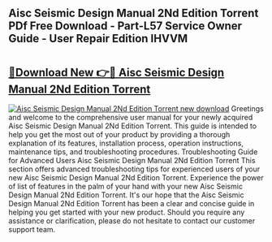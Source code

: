 ## Aisc Seismic Design Manual 2Nd Edition Torrent PDf Free Download - Part-L57 Service Owner Guide - User Repair Edition IHVVM

# <h2><a href="http://bc77051.oget.top/?id=Aisc+Seismic+Design+Manual+2Nd+Edition+Torrent">🔗Download New 👉🔴 Aisc Seismic Design Manual 2Nd Edition Torrent</a></h2>

[![Aisc Seismic Design Manual 2Nd Edition Torrent new download](https://i.imgur.com/5g1atiW.png)](http://bc77051.oget.top/?id=Aisc+Seismic+Design+Manual+2Nd+Edition+Torrent)
Greetings and welcome to the comprehensive user manual for your newly acquired Aisc Seismic Design Manual 2Nd Edition Torrent. This guide is intended to help you get the most out of your product by providing a thorough explanation of its features, installation process, operation instructions, maintenance tips, and troubleshooting procedures. Troubleshooting Guide for Advanced Users Aisc Seismic Design Manual 2Nd Edition Torrent This section offers advanced troubleshooting tips for experienced users of your new Aisc Seismic Design Manual 2Nd Edition Torrent. Experience the power of list of features in the palm of your hand with your new Aisc Seismic Design Manual 2Nd Edition Torrent. It's our hope that the Aisc Seismic Design Manual 2Nd Edition Torrent has been a clear and concise guide in helping you get started with your new product. Should you require any assistance or clarification, please do not hesitate to contact our customer support team.
